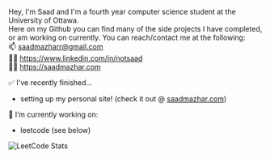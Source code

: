 Hey, I'm Saad and I'm a fourth year computer science student at the University of Ottawa.  
Here on my Github you can find many of the side projects I have completed, or am working on currently.
You can reach/contact me at the following:  
📫 saadmazharr@gmail.com  
🧑‍💼 https://www.linkedin.com/in/notsaad  
🧑‍💻 https://saadmazhar.com

✅ I've recently finished...
- setting up my personal site! (check it out @ [saadmazhar.com](https://saadmazhar.com))

🔭 I’m currently working on:
- leetcode (see below)

![LeetCode Stats](https://leetcard.jacoblin.cool/notsaad?theme=dark&font=Source%20Serif%204&ext=heatmap)

<!--
**notsaad/notsaad** is a ✨ _special_ ✨ repository because its `README.md` (this file) appears on your GitHub profile.

Here are some ideas to get you started:


- 🌱 I’m currently learning ...
- 👯 I’m looking to collaborate on ...
- 🤔 I’m looking for help with ...
- 💬 Ask me about ...
- 📫 How to reach me: ...
- 😄 Pronouns: He/Him
- ⚡ Fun fact: ...
-->
